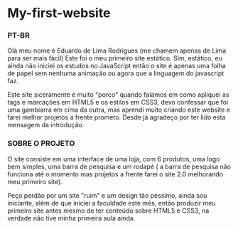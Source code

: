 # My-first-website

<h3>PT-BR</h3>
  <p>Olá meu nome é Eduardo de Lima Rodrigues (me chamem apenas de Lima para ser mais fácil) Este foi o meu primeiro site estático. Sim, estático, eu ainda não iniciei os estudos no JavaScript então o site é apenas uma folha de papel sem nenhuma animação ou agora que a linguagem do javascript faz.</p>
  <p>Este site siceramente é muito "porco" quando falamos em como apliquei as tags e marcações em HTML5 e os estilos em CSS3, devo confessar que foi uma gambiarra em cima da outra, mas aprendi muito criando este website e farei melhor projetos a frente prometo. Desde já agradeço por ter lido esta mensagem da introdução.</p>

<h3>SOBRE O PROJETO</h3>
  <p>O site consiste em uma interface de uma loja, com 6 produtos, uma logo bem simples, uma barra de pesquisa e um rodapé ( a barra de pesquisa não funciona até o momento mas projetos a frente farei o site 2.0 melhorando meu primeiro site).</p>
 <p>Peço perdão por um site "ruim" e um design tão péssimo, ainda sou iniciante, além de que iniciei a faculdade este mês, então produzir meu primeiro site antes mesmo de ter conteúdo sobre HTML5 e CSS3, na verdade não tive minha primeira aula ainda.</p>


